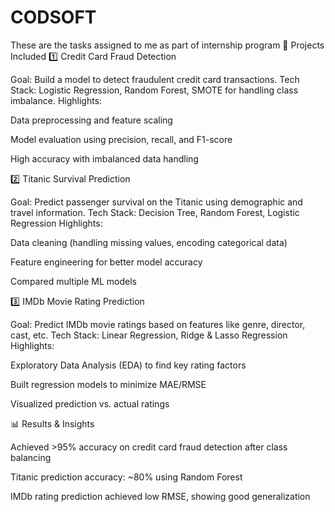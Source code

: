 # CODSOFT
These are the tasks assigned to me as part of internship program
📂 Projects Included
1️⃣ Credit Card Fraud Detection

Goal: Build a model to detect fraudulent credit card transactions.
Tech Stack: Logistic Regression, Random Forest, SMOTE for handling class imbalance.
Highlights:

Data preprocessing and feature scaling

Model evaluation using precision, recall, and F1-score

High accuracy with imbalanced data handling

2️⃣ Titanic Survival Prediction

Goal: Predict passenger survival on the Titanic using demographic and travel information.
Tech Stack: Decision Tree, Random Forest, Logistic Regression
Highlights:

Data cleaning (handling missing values, encoding categorical data)

Feature engineering for better model accuracy

Compared multiple ML models

3️⃣ IMDb Movie Rating Prediction

Goal: Predict IMDb movie ratings based on features like genre, director, cast, etc.
Tech Stack: Linear Regression, Ridge & Lasso Regression
Highlights:

Exploratory Data Analysis (EDA) to find key rating factors

Built regression models to minimize MAE/RMSE

Visualized prediction vs. actual ratings

📊 Results & Insights

Achieved >95% accuracy on credit card fraud detection after class balancing

Titanic prediction accuracy: ~80% using Random Forest

IMDb rating prediction achieved low RMSE, showing good generalization
